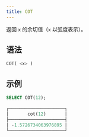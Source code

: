 ```yaml
---
title: COT
---
```


返回 `x` 的余切值（`x` 以弧度表示）。

## 语法

```sql
COT( <x> )
```

## 示例

```sql
SELECT COT(12);

┌─────────────────────┐
│       cot(12)       │
├─────────────────────┤
│ -1.5726734063976895 │
└─────────────────────┘
```
